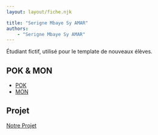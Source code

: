 ```yaml
---
layout: layout/fiche.njk

title: "Serigne Mbaye Sy AMAR"
authors:
    - "Serigne Mbaye Sy AMAR"
---
```


Étudiant fictif, utilisé pour le template de nouveaux élèves.

## POK & MON

- [POK](./pok)
- [MON](./mon)

## Projet

[Notre Projet](../../../projets/20XX-20YY/notre-projet)
